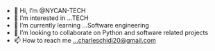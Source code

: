 - 👋 Hi, I’m @NYCAN-TECH
- 👀 I’m interested in ...TECH
- 🌱 I’m currently learning ...Software engineering 
- 💞️ I’m looking to collaborate on Python and software related projects 
- 📫 How to reach me ...charleschidi20@gmail.com

<!---
NYCAN-TECH/NYCAN-TECH is a ✨ special ✨ repository because its `README.md` (this file) appears on your GitHub profile.
You can click the Preview link to take a look at your changes.
--->
